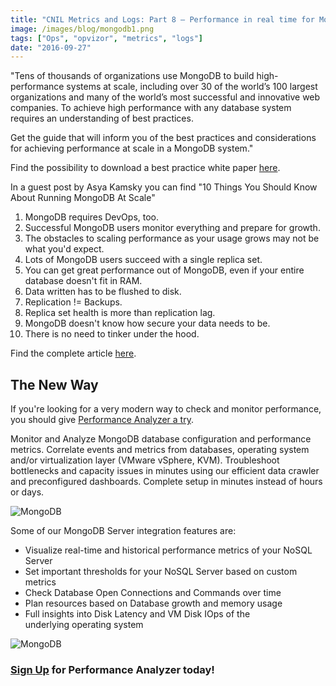 ```yaml
---
title: "CNIL Metrics and Logs: Part 8 – Performance in real time for MongoDB"
image: /images/blog/mongodb1.png
tags: ["Ops", "opvizor", "metrics", "logs"]
date: "2016-09-27"
---
```


"Tens of thousands of organizations use MongoDB to build high-performance systems at scale, including over 30 of the world’s 100 largest organizations and many of the world’s most successful and innovative web companies. To achieve high performance with any database system requires an understanding of best practices.

Get the guide that will inform you of the best practices and considerations for achieving performance at scale in a MongoDB system."

Find the possibility to download a best practice white paper [here](https://www.mongodb.com/collateral/MongoDB-performance-best-practices?jmp=search&utm_source=google&utm_campaign=Americas-US-Corp/Ent-Brand-Alpha&utm_keyword=%2Bmongodb%20%2Bperformance&utm_device=c&utm_network=g&utm_medium=cpc&utm_creative=110703879523&utm_matchtype=b&gclid=Cj0KEQjw0rm-BRCn85bm8uS-zK0BEiQAHo4vrArLB66HYW0LSqmESXhaBPQ7iHoq6lBwo_s0icGoyR0aAhbE8P8HAQ).

In a guest post by Asya Kamsky you can find "10 Things You Should Know About Running MongoDB At Scale"

1. MongoDB requires DevOps, too.
2. Successful MongoDB users monitor everything and prepare for growth.
3. The obstacles to scaling performance as your usage grows may not be what you'd expect.
4. Lots of MongoDB users succeed with a single replica set.
5. You can get great performance out of MongoDB, even if your entire database doesn't fit in RAM.
6. Data written has to be flushed to disk.
7. Replication != Backups.
8. Replica set health is more than replication lag.
9. MongoDB doesn't know how secure your data needs to be.
10. There is no need to tinker under the hood.

Find the complete article [here](http://highscalability.com/blog/2014/3/5/10-things-you-should-know-about-running-mongodb-at-scale.html).

## The New Way

If you're looking for a very modern way to check and monitor performance, you should give [Performance Analyzer a try](http://try.opvizor.com/perfanalyzer/). 

Monitor and Analyze MongoDB database configuration and performance metrics. Correlate events and metrics from databases, operating system and/or virtualization layer (VMware vSphere, KVM). Troubleshoot bottlenecks and capacity issues in minutes using our efficient data crawler and preconfigured dashboards. Complete setup in minutes instead of hours or days.

![MongoDB](/images/blog/mongodb1.png)

Some of our MongoDB Server integration features are:

- Visualize real-time and historical performance metrics of your NoSQL Server
- Set important thresholds for your NoSQL Server based on custom metrics
- Check Database Open Connections and Commands over time
- Plan resources based on Database growth and memory usage
- Full insights into Disk Latency and VM Disk IOps of the underlying operating system

![MongoDB](/images/blog/debian_full.png)

### [Sign Up](http://try.opvizor.com/perfanalyzer/) for Performance Analyzer today!
